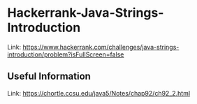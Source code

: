 # Hackerrank-Java-Strings-Introduction
Link: https://www.hackerrank.com/challenges/java-strings-introduction/problem?isFullScreen=false
## Useful Information
Link: https://chortle.ccsu.edu/java5/Notes/chap92/ch92_2.html
